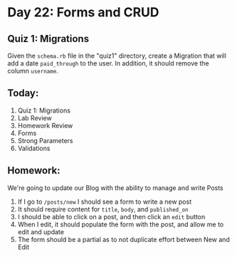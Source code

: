 Day 22: Forms and CRUD
======================

Quiz 1: Migrations
-----------------

Given the `schema.rb` file in the "quiz1" directory, create a Migration that
will add a date `paid_through` to the user. In addition, it should remove the
column `username`.


Today:
-----

1. Quiz 1: Migrations
1. Lab Review
1. Homework Review
1. Forms
1. Strong Parameters
1. Validations


Homework:
---------

We're going to update our Blog with the ability to manage and write Posts

1. If I go to `/posts/new` I should see a form to write a new post
1. It should require content for `title`, `body`, and `published_on`
1. I should be able to click on a post, and then click an `edit` button
1. When I edit, it should populate the form with the post, and allow me to edit
   and update
1. The form should be a partial as to not duplicate effort between New and Edit

